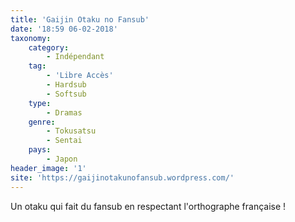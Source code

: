 ```yaml
---
title: 'Gaijin Otaku no Fansub'
date: '18:59 06-02-2018'
taxonomy:
    category:
        - Indépendant
    tag:
        - 'Libre Accès'
        - Hardsub
        - Softsub
    type:
        - Dramas
    genre:
        - Tokusatsu
        - Sentai
    pays:
        - Japon
header_image: '1'
site: 'https://gaijinotakunofansub.wordpress.com/'
---
```


Un otaku qui fait du fansub en respectant l'orthographe française !